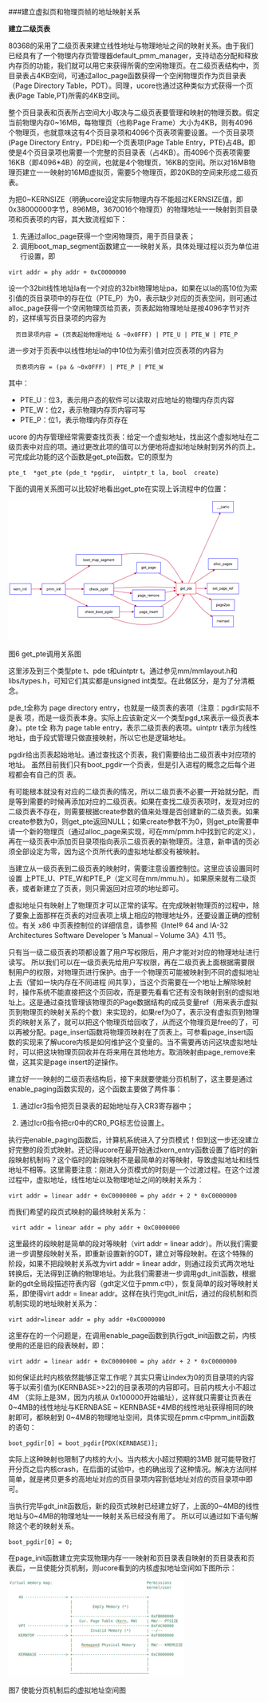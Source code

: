 ###建立虚拟页和物理页帧的地址映射关系

**建立二级页表**

80368的采用了二级页表来建立线性地址与物理地址之间的映射关系。由于我们已经具有了一个物理内存页管理器default\_pmm\_manager，支持动态分配和释放内存页的功能，我们就可以用它来获得所需的空闲物理页。在二级页表结构中，页目录表占4KB空间，可通过alloc\_page函数获得一个空闲物理页作为页目录表（Page Directory Table，PDT）。同理，ucore也通过这种类似方式获得一个页表(Page Table,PT)所需的4KB空间。

整个页目录表和页表所占空间大小取决与二级页表要管理和映射的物理页数。假定当前物理内存0~16MB，每物理页（也称Page Frame）大小为4KB，则有4096个物理页，也就意味这有4个页目录项和4096个页表项需要设置。一个页目录项(Page Directory Entry，PDE)和一个页表项(Page Table Entry，PTE)占4B。即使是4个页目录项也需要一个完整的页目录表（占4KB）。而4096个页表项需要16KB（即4096*4B）的空间，也就是4个物理页，16KB的空间。所以对16MB物理页建立一一映射的16MB虚拟页，需要5个物理页，即20KB的空间来形成二级页表。

为把0\~KERNSIZE（明确ucore设定实际物理内存不能超过KERNSIZE值，即0x38000000字节，896MB，3670016个物理页）的物理地址一一映射到页目录项和页表项的内容，其大致流程如下：

1. 先通过alloc\_page获得一个空闲物理页，用于页目录表；
2. 调用boot\_map\_segment函数建立一一映射关系，具体处理过程以页为单位进行设置，即
```
virt addr = phy addr + 0xC0000000
```
设一个32bit线性地址la有一个对应的32bit物理地址pa，如果在以la的高10位为索引值的页目录项中的存在位（PTE\_P）为0，表示缺少对应的页表空间，则可通过alloc\_page获得一个空闲物理页给页表，页表起始物理地址是按4096字节对齐的，这样填写页目录项的内容为
```
  页目录项内容 = (页表起始物理地址 & ~0x0FFF) | PTE_U | PTE_W | PTE_P
```
进一步对于页表中以线性地址la的中10位为索引值对应页表项的内容为
```
  页表项内容 = (pa & ~0x0FFF) | PTE_P | PTE_W
```
其中：

* PTE\_U：位3，表示用户态的软件可以读取对应地址的物理内存页内容
* PTE\_W：位2，表示物理内存页内容可写
* PTE\_P：位1，表示物理内存页存在

ucore
的内存管理经常需要查找页表：给定一个虚拟地址，找出这个虚拟地址在二级页表中对应的项。通过更改此项的值可以方便地将虚拟地址映射到另外的页上。可完成此功能的这个函数是get\_pte函数。它的原型为
```
pte_t  *get_pte (pde_t *pgdir,  uintptr_t la, bool  create)
```
下面的调用关系图可以比较好地看出get\_pte在实现上诉流程中的位置：

![](../lab2_figs/image007.png)

图6 get\_pte调用关系图

这里涉及到三个类型pte t、pde t和uintptr
t。通过参见mm/mmlayout.h和libs/types.h，可知它们其实都是unsigned
int类型。在此做区分，是为了分清概念。

pde\_t全称为 page directory
entry，也就是一级页表的表项（注意：pgdir实际不是表
项，而是一级页表本身。实际上应该新定义一个类型pgd\_t来表示一级页表本身）。pte
t全 称为 page table entry，表示二级页表的表项。uintptr
t表示为线性地址，由于段式管理只做直接映射，所以它也是逻辑地址。

pgdir给出页表起始地址。通过查找这个页表，我们需要给出二级页表中对应项的地址。
虽然目前我们只有boot\_pgdir一个页表，但是引入进程的概念之后每个进程都会有自己的页
表。

有可能根本就没有对应的二级页表的情况，所以二级页表不必要一开始就分配，而是等到需要的时候再添加对应的二级页表。如果在查找二级页表项时，发现对应的二级页表不存在，则需要根据create参数的值来处理是否创建新的二级页表。如果create参数为0，则get\_pte返回NULL；如果create参数不为0，则get\_pte需要申请一个新的物理页（通过alloc\_page来实现，可在mm/pmm.h中找到它的定义），再在一级页表中添加页目录项指向表示二级页表的新物理页。注意，新申请的页必须全部设定为零，因为这个页所代表的虚拟地址都没有被映射。

当建立从一级页表到二级页表的映射时，需要注意设置控制位。这里应该设置同时设置
上PTE\_U、PTE\_W和PTE\_P（定义可在mm/mmu.h）。如果原来就有二级页表，或者新建立了页表，则只需返回对应项的地址即可。

虚拟地址只有映射上了物理页才可以正常的读写。在完成映射物理页的过程中，除了要象上面那样在页表的对应表项上填上相应的物理地址外，还要设置正确的控制位。有关
x86 中页表控制位的详细信息，请参照《Intel® 64 and IA-32 Architectures
Software Developer ’s Manual – Volume 3A》4.11 节。

只有当一级二级页表的项都设置了用户写权限后，用户才能对对应的物理地址进行读写。
所以我们可以在一级页表先给用户写权限，再在二级页表上面根据需要限制用户的权限，对物理页进行保护。由于一个物理页可能被映射到不同的虚拟地址上去（譬如一块内存在不同进程
间共享），当这个页需要在一个地址上解除映射时，操作系统不能直接把这个页回收，而是要先看看它还有没有映射到别的虚拟地址上。这是通过查找管理该物理页的Page数据结构的成员变量ref（用来表示虚拟页到物理页的映射关系的个数）来实现的，如果ref为0了，表示没有虚拟页到物理页的映射关系了，就可以把这个物理页给回收了，从而这个物理页是free的了，可以再被分配。page\_insert函数将物理页映射在了页表上。可参看page\_insert函数的实现来了解ucore内核是如何维护这个变量的。当不需要再访问这块虚拟地址时，可以把这块物理页回收并在将来用在其他地方。取消映射由page\_remove来做，这其实是page
insert的逆操作。

建立好一一映射的二级页表结构后，接下来就要使能分页机制了，这主要是通过enable\_paging函数实现的，这个函数主要做了两件事：

1. 通过lcr3指令把页目录表的起始地址存入CR3寄存器中；

2. 通过lcr0指令把cr0中的CR0\_PG标志位设置上。

执行完enable\_paging函数后，计算机系统进入了分页模式！但到这一步还没建立好完整的段页式映射。还记得ucore在最开始通过kern\_entry函数设置了临时的新段映射机制吗？这个临时的新段映射不是最简单的对等映射，导致虚拟地址和线性地址不相等。这里需要注意：刚进入分页模式的时刻是一个过渡过程。在这个过渡过程中，虚拟地址，线性地址以及物理地址之间的映射关系为：
```
virt addr = linear addr + 0xC0000000 = phy addr + 2 * 0xC0000000
```
而我们希望的段页式映射的最终映射关系为：
```
 virt addr = linear addr = phy addr + 0xC0000000
```
这里最终的段映射是简单的段对等映射（virt addr = linear addr）。所以我们需要进一步调整段映射关系，即重新设置新的GDT，建立对等段映射。在这个特殊的阶段，如果不把段映射关系改为virt addr = linear addr，则通过段页式两次地址转换后，无法得到正确的物理地址。为此我们需要进一步调用gdt\_init函数，根据新的gdt全局段描述符表内容（gdt定义位于pmm.c中），恢复简单的段对等映射关系，即使得virt addr = linear addr。这样在执行完gdt\_init后，通过的段机制和页机制实现的地址映射关系为：
```
virt addr=linear addr = phy addr +0xC0000000
```
这里存在的一个问题是，在调用enable\_page函数到执行gdt\_init函数之前，内核使用的还是旧的段表映射，即：
```
virt addr = linear addr + 0xC0000000 = phy addr + 2 * 0xC0000000
```
如何保证此时内核依然能够正常工作呢？其实只需让index为0的页目录项的内容等于以索引值为(KERNBASE>>22)的目录表项的内容即可。目前内核大小不超过
4M （实际上是3M，因为内核从 0x100000开始编址），这样就只需要让页表在0\~4MB的线性地址与KERNBASE \~ KERNBASE+4MB的线性地址获得相同的映射即可，都映射到 0\~4MB的物理地址空间，具体实现在pmm.c中pmm\_init函数的语句：
```
boot_pgdir[0] = boot_pgdir[PDX(KERNBASE)];
```
实际上这种映射也限制了内核的大小。当内核大小超过预期的3MB
就可能导致打开分页之后内核crash，在后面的试验中，也的确出现了这种情况。解决方法同样简单，就是拷贝更多的高地址对应的页目录项内容到低地址对应的页目录项中即可。

当执行完毕gdt\_init函数后，新的段页式映射已经建立好了，上面的0\~4MB的线性地址与0\~4MB的物理地址一一映射关系已经没有用了。
所以可以通过如下语句解除这个老的映射关系。
```
boot_pgdir[0] = 0;
```
在page\_init函数建立完实现物理内存一一映射和页目录表自映射的页目录表和页表后，一旦使能分页机制，则ucore看到的内核虚拟地址空间如下图所示：

![](../lab2_figs/image008.png)

图7 使能分页机制后的虚拟地址空间图
